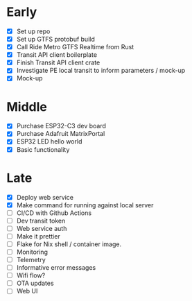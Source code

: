# Early

- [x] Set up repo
- [x] Set up GTFS protobuf build
- [x] Call Ride Metro GTFS Realtime from Rust
- [x] Transit API client boilerplate
- [x] Finish Transit API client crate
- [x] Investigate PE local transit to inform parameters / mock-up
- [x] Mock-up

# Middle

- [x] Purchase ESP32-C3 dev board
- [x] Purchase Adafruit MatrixPortal
- [x] ESP32 LED hello world
- [x] Basic functionality

# Late

- [x] Deploy web service
- [x] Make command for running against local server
- [ ] CI/CD with Github Actions
- [ ] Dev transit token
- [ ] Web service auth
- [ ] Make it prettier
- [ ] Flake for Nix shell / container image.
- [ ] Monitoring
- [ ] Telemetry
- [ ] Informative error messages
- [ ] Wifi flow?
- [ ] OTA updates
- [ ] Web UI
